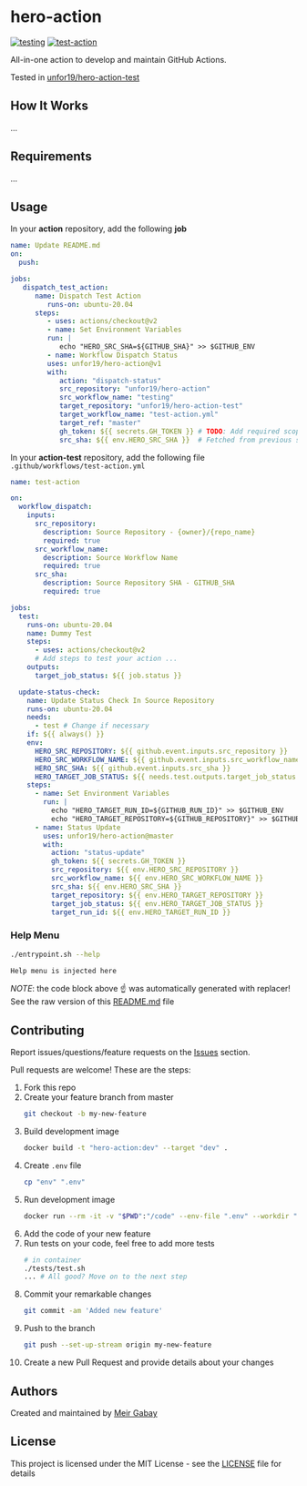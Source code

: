 # hero-action

[![testing](https://github.com/unfor19/hero-action/workflows/testing/badge.svg)](https://github.com/unfor19/hero-action/actions?query=workflow%3Atesting)
[![test-action](https://github.com/unfor19/hero-action-test/workflows/test-action/badge.svg)](https://github.com/unfor19/hero-action-test/actions?query=workflow%3Atest-action)


All-in-one action to develop and maintain GitHub Actions.

Tested in [unfor19/hero-action-test](https://github.com/unfor19/hero-action-test/actions?query=workflow%3Atest-action)

## How It Works

...

## Requirements

...

## Usage

In your **action** repository, add the following **job**

```yaml
name: Update README.md
on:
  push:

jobs:
   dispatch_test_action:
      name: Dispatch Test Action
         runs-on: ubuntu-20.04
      steps:
         - uses: actions/checkout@v2
         - name: Set Environment Variables
         run: |
            echo "HERO_SRC_SHA=${GITHUB_SHA}" >> $GITHUB_ENV
         - name: Workflow Dispatch Status
         uses: unfor19/hero-action@v1
         with:
            action: "dispatch-status"
            src_repository: "unfor19/hero-action"
            src_workflow_name: "testing"
            target_repository: "unfor19/hero-action-test"
            target_workflow_name: "test-action.yml"
            target_ref: "master"
            gh_token: ${{ secrets.GH_TOKEN }} # TODO: Add required scope
            src_sha: ${{ env.HERO_SRC_SHA }}  # Fetched from previous step            
```

In your **action-test** repository, add the following file `.github/workflows/test-action.yml`

```yaml
name: test-action

on:
  workflow_dispatch:
    inputs:
      src_repository:
        description: Source Repository - {owner}/{repo_name}
        required: true
      src_workflow_name:
        description: Source Workflow Name
        required: true
      src_sha:
        description: Source Repository SHA - GITHUB_SHA
        required: true

jobs:
  test:
    runs-on: ubuntu-20.04
    name: Dummy Test
    steps:
      - uses: actions/checkout@v2
      # Add steps to test your action ...
    outputs:
      target_job_status: ${{ job.status }}

  update-status-check:
    name: Update Status Check In Source Repository
    runs-on: ubuntu-20.04
    needs:
      - test # Change if necessary
    if: ${{ always() }}
    env:
      HERO_SRC_REPOSITORY: ${{ github.event.inputs.src_repository }}
      HERO_SRC_WORKFLOW_NAME: ${{ github.event.inputs.src_workflow_name }}
      HERO_SRC_SHA: ${{ github.event.inputs.src_sha }}
      HERO_TARGET_JOB_STATUS: ${{ needs.test.outputs.target_job_status }}
    steps:
      - name: Set Environment Variables
        run: |
          echo "HERO_TARGET_RUN_ID=${GITHUB_RUN_ID}" >> $GITHUB_ENV
          echo "HERO_TARGET_REPOSITORY=${GITHUB_REPOSITORY}" >> $GITHUB_ENV
      - name: Status Update
        uses: unfor19/hero-action@master
        with:
          action: "status-update"
          gh_token: ${{ secrets.GH_TOKEN }}
          src_repository: ${{ env.HERO_SRC_REPOSITORY }}
          src_workflow_name: ${{ env.HERO_SRC_WORKFLOW_NAME }}
          src_sha: ${{ env.HERO_SRC_SHA }}
          target_repository: ${{ env.HERO_TARGET_REPOSITORY }}
          target_job_status: ${{ env.HERO_TARGET_JOB_STATUS }}
          target_run_id: ${{ env.HERO_TARGET_RUN_ID }}
```

### Help Menu

```bash
./entrypoint.sh --help
```

<!-- help_menu_start -->

```bash
Help menu is injected here
```
<!-- help_menu_end -->

_NOTE_: the code block above :point_up: was automatically generated with replacer! See the raw version of this [README.md](https://raw.githubusercontent.com/unfor19/hero-action/master/README.md) file

## Contributing

Report issues/questions/feature requests on the [Issues](https://github.com/unfor19/hero-action/issues) section.

Pull requests are welcome! These are the steps:

1. Fork this repo
1. Create your feature branch from master
   ```bash
   git checkout -b my-new-feature
   ```
2. Build development image
   ```bash
   docker build -t "hero-action:dev" --target "dev" .
   ```
1. Create `.env` file
   ```bash
   cp "env" ".env"
   ```
2. Run development image
   ```bash
   docker run --rm -it -v "$PWD":"/code" --env-file ".env" --workdir "/code" "hero-action:dev"
   ```
3. Add the code of your new feature
4. Run tests on your code, feel free to add more tests
   ```bash
   # in container
   ./tests/test.sh
   ... # All good? Move on to the next step
   ```
5. Commit your remarkable changes
   ```bash
   git commit -am 'Added new feature'
   ```
6. Push to the branch
   ```bash
   git push --set-up-stream origin my-new-feature
   ```
7. Create a new Pull Request and provide details about your changes

## Authors

Created and maintained by [Meir Gabay](https://github.com/unfor19)

## License

This project is licensed under the MIT License - see the [LICENSE](https://github.com/unfor19/hero-action/blob/master/LICENSE) file for details
